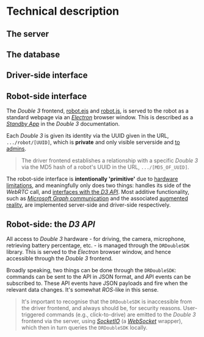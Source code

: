 # Technical description
## The server
## The database
## Driver-side interface
## Robot-side interface
The *Double 3* frontend, [robot.ejs](views/robot.ejs) and [robot.js](public/robot.js), is served to the robot as a standard webpage via an [*Electron*](https://www.electronjs.org/) browser window. This is described as a [*Standby App*]() in the *Double 3* documentation.

Each *Double 3* is given its identity via the UUID given in the URL, `.../robot/[UUID]`, which is **private** and only visible serverside and [to admins](system-configuration#double-3-robots).

> The driver frontend establishes a relationship with a specific *Double 3* via the MD5 hash of a robot's UUID in the URL, `.../[MD5_OF_UUID]`.

The robot-side interface is **intentionally 'primitive'** due to [hardware limitations](), and meaningfully only does two things: handles its side of the *WebRTC* call, and [interfaces with the *D3 API*](). Most additive functionality, such as [*Microsoft Graph* communication]() and the associated [augmented reality](), are implemented server-side and driver-side respectively.

## Robot-side: the *D3 API*
All access to *Double 3* hardware - for driving, the camera, microphone, retrieving battery percentage, etc. - is managed through the `DRDoubleSDK` library. This is served to the *Electron* browser window, and hence accessible through the *Double 3* frontend.

Broadly speaking, two things can be done through the `DRDoubleSDK`: commands can be sent to the API in JSON format, and API events can be subscribed to. These API events have JSON payloads and fire when the relevant data changes. It's somewhat *ROS*-like in this sense.

> It's important to recognise that the `DRDoubleSDK` is inaccessible from the driver frontend, and always should be, for security reasons. User-triggered commands (e.g., click-to-drive) are emitted to the *Double 3* frontend via the server, using [*SocketIO*](https://socket.io/) (a [*WebSocket*](https://developer.mozilla.org/en-US/docs/Web/API/WebSockets_API) wrapper), which then in turn queries the `DRDoubleSDK` locally.